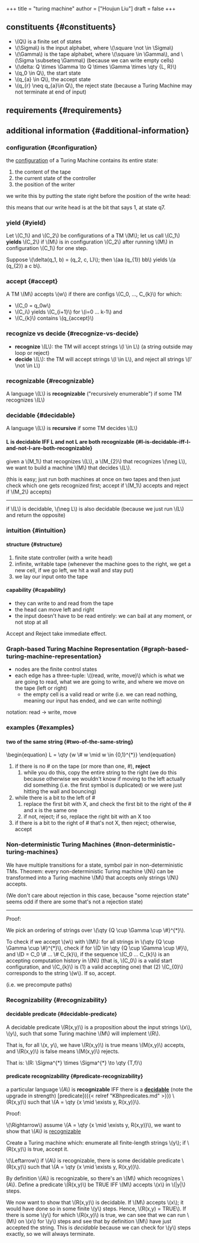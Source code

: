 +++
title = "turing machine"
author = ["Houjun Liu"]
draft = false
+++

## constituents {#constituents}

-   \\(Q\\) is a finite set of states
-   \\(\Sigma\\) is the input alphabet, where \\(\square \not \in \Sigma\\)
-   \\(\Gamma\\) is the tape alphabet, where \\(\square \in \Gamma\\), and \\(\Sigma \subseteq \Gamma\\) (because we can write empty cells)
-   \\(\delta: Q \times \Gamma \to Q \times \Gamma \times \qty {L, R}\\)
-   \\(q\_0 \in Q\\), the start state
-   \\(q\_{a} \in Q\\), the accept state
-   \\(q\_{r} \neq q\_{a}\in Q\\), the reject state (because a Turing Machine may not terminate at end of input)


## requirements {#requirements}


## additional information {#additional-information}


### configuration {#configuration}

the [configuration](#configuration) of a Turing Machine contains its entire state:

1.  the content of the tape
2.  the current state of the controller
3.  the position of the writer

we write this by putting the state right before the position of the write head:

this means that our write head is at the bit that says 1, at state q7.


### yield {#yield}

Let \\(C\_1\\) and \\(C\_2\\) be configurations of a TM \\(M\\); let us call \\(C\_1\\) **yields** \\(C\_2\\) if \\(M\\) is in configuration \\(C\_2\\) after running \\(M\\) in configuration \\(C\_1\\) for one step.

Suppose \\(\delta(q\_1, b) = (q\_2, c, L)\\); then \\(aa (q\_{1}) bb\\) yields \\(a (q\_{2}) a c b\\).


### accept {#accept}

A TM \\(M\\) accepts \\(w\\) if there are configs \\(C\_0, ..., C\_{k}\\) for which:

-   \\(C\_0 = q\_0w\\)
-   \\(C\_i\\) yields \\(C\_{i+1}\\) for \\(i=0 ... k-1\\) and
-   \\(C\_{k}\\) contains \\(q\_{accept}\\)


### recognize vs decide {#recognize-vs-decide}

-   **recognize** \\(L\\): the TM will accept strings \\(l \in L\\) (a string outside may loop or reject)
-   **decide** \\(L\\): the TM will accept strings \\(l \in L\\), and reject all strings \\(l' \not \in L\\)


### recognizable {#recognizable}

A language \\(L\\) is **recognizable** ("recursively enumerable") if some TM recognizes \\(L\\)


### decidable {#decidable}

A language \\(L\\) is **recursive** if some TM decides \\(L\\)


#### L is decidable IFF L and not L are both recognizable {#l-is-decidable-iff-l-and-not-l-are-both-recognizable}

given a \\(M\_1\\) that recognizes \\(L\\), a \\(M\_{2}\\) that recognizes \\(\neg L\\), we want to build a machine \\(M\\) that decides \\(L\\).

(this is easy; just run both machines at once on two tapes and then just check which one gets recognized first; accept if \\(M\_1\\) accepts and reject if \\(M\_2\\) accepts)

---

if \\(L\\) is decidable, \\(\neg L\\) is also decidable (because we just run \\(L\\) and return the opposite)


### intuition {#intuition}


#### structure {#structure}

1.  finite state controller (with a write head)
2.  infinite, writable tape (whenever the machine goes to the right, we get a new cell, if we go left, we hit a wall and stay put)
3.  we lay our input onto the tape


#### capability {#capability}

-   they can write to and read from the tape
-   the head can move left and right
-   the input doesn't have to be read entirely: we can bail at any moment, or not stop at all

Accept and Reject take immediate effect.


### Graph-based Turing Machine Representation {#graph-based-turing-machine-representation}

-   nodes are the finite control states
-   each edge has a three-tuple: \\((read, write, move)\\) which is what we are going to read, what we are going to write, and where we move on the tape (left or right)
    -   the empty cell is a valid read or write (i.e. we can read nothing, meaning our input has ended, and we can write nothing)

notation: read -&gt; write, move


### examples {#examples}


#### two of the same string {#two-of-the-same-string}

\begin{equation}
L = \qty {w \\# w \mid w \in {0,1}^{\*}}
\end{equation}

1.  if there is no # on the tape (or more than one, #), **reject**
    1.  while you do this, copy the entire string to the right (we do this because otherwise we wouldn't know if moving to the left actually did something (i.e. the first symbol is duplicated) or we were just hitting the wall and bouncing)
2.  while there is a bit to the left of #
    1.  replace the first bit with X, and check the first bit to the right of the # and x is the same one
    2.  if not, reject; if so, replace the right bit with an X too
3.  if there is a bit to the right of # that's not X, then reject; otherwise, accept


### Non-deterministic Turing Machines {#non-deterministic-turing-machines}

We have multiple transitions for a state, symbol pair in non-deterministic TMs. Theorem: every non-deterministic Turing machine \\(N\\) can be transformed into a Turing machine \\(M\\) that accepts only strings \\(N\\) accepts.

(We don't care about rejection in this case, because "some rejection state" seems odd if there are some that's not a rejection state)

---

Proof:

We pick an ordering of strings over \\(\qty {Q \cup \Gamma \cup \\#}^{\*}\\).

To check if we accept \\(w\\) with \\(M\\): for all strings in \\(\qty {Q \cup \Gamma \cup \\#}^{\*}\\), check if for \\(D \in \qty {Q \cup \Gamma \cup \\#}\\), and \\(D = C\_0 \\# ... \\# C\_{k}\\), if the sequence \\(C\_0 ... C\_{k}\\) is an accepting computation history in \\(N\\) (that is, \\(C\_0\\) is a valid start configuration, and \\(C\_{k}\\) is (1) a valid accepting one) that (2) \\(C\_{0}\\) corresponds to the string \\(w\\). If so, accept.

(i.e. we precompute paths)


### Recognizability {#recognizability}


#### decidable predicate {#decidable-predicate}

A decidable predicate \\(R(x,y)\\) is a proposition about the input strings \\(x\\), \\(y\\), such that some Turing machine \\(M\\) will implement \\(R\\).

That is, for all \\(x, y\\), we have \\(R(x,y)\\) is true means \\(M(x,y)\\) accepts, and \\(R(x,y)\\) is false means \\(M(x,y)\\) rejects.

That is: \\(R: \Sigma^{\*} \times \Sigma^{\*} \to \qty {T,f}\\)


#### predicate recognizability {#predicate-recognizability}

a particular language \\(A\\) is **recognizable** IFF there is a **[decidable](#decidable)** (note the upgrade in strength) [predicate]({{< relref "KBhpredicates.md" >}}) \\(R(x,y)\\) such that \\(A = \qty {x \mid \exists y, R(x,y)}\\).

Proof:

\\(\Rightarrow\\) assume \\(A = \qty {x \mid \exists y, R(x,y)}\\), we want to show that \\(A\\) is [recognizable](#recognizable)

Create a Turing machine which: enumerate all finite-length strings \\(y\\); if \\(R(x,y)\\) is true, accept it.

\\(\Leftarrow\\) if \\(A\\) is recognizable, there is some decidable predicate \\(R(x,y)\\) such that \\(A = \qty {x \mid \exists y, R(x,y)}\\).

By definition \\(A\\) is recognizable, so there's an \\(M\\) which recognizes \\(A\\). Define a predicate \\(R(x,y)\\) be TRUE IFF \\(M\\) accepts \\(x\\) in \\(|y|\\) steps.

We now want to show that \\(R(x,y)\\) is decidable. If \\(M\\) accepts \\(x\\); it would have done so in some finite \\(y\\) steps. Hence, \\(R(x,y) = TRUE\\). If there is some \\(y\\) for which \\(R(x,y)\\) is true, we can see that we can run \\(M\\) on \\(x\\) for \\(y\\) steps and see that by definition \\(M\\) have just accepted the string. This is _decidable_ because we can check for \\(y\\) steps exactly, so we will always terminate.
